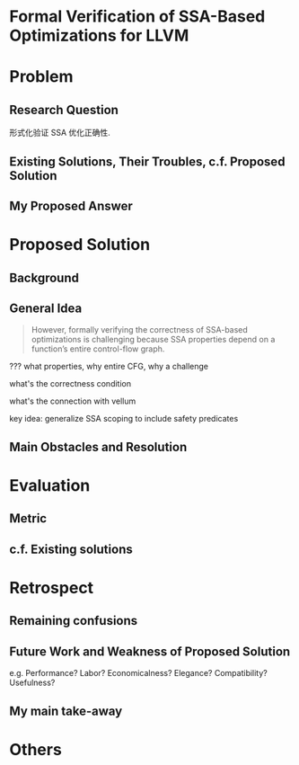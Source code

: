 # Formal Verification of SSA-Based Optimizations for LLVM

# Problem
## Research Question
形式化验证 SSA 优化正确性.

## Existing Solutions, Their Troubles, c.f. Proposed Solution

## My Proposed Answer



# Proposed Solution
## Background

## General Idea

> However, formally verifying the correctness of SSA-based optimizations is
> challenging because SSA properties depend on a function’s entire control-flow
> graph.

??? what properties, why entire CFG, why a challenge

what's the correctness condition

what's the connection with vellum


key idea: generalize SSA scoping to include safety predicates

## Main Obstacles and Resolution



# Evaluation
## Metric

## c.f. Existing solutions



# Retrospect
## Remaining confusions

## Future Work and Weakness of Proposed Solution
e.g. Performance? Labor? Economicalness? Elegance? Compatibility? Usefulness?

## My main take-away


# Others

